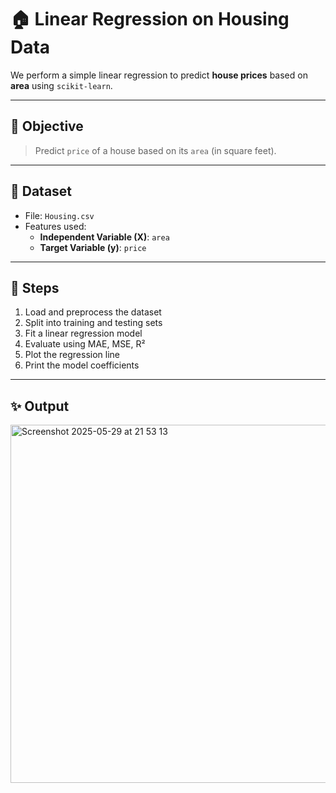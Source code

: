 # 🏠 Linear Regression on Housing Data

We perform a simple linear regression to predict **house prices** based on **area** using `scikit-learn`.

---

## 🔢 Objective

> Predict `price` of a house based on its `area` (in square feet).

---

## 📁 Dataset

- File: `Housing.csv`
- Features used:
  - **Independent Variable (X)**: `area`
  - **Target Variable (y)**: `price`

---

## 🚀 Steps

1. Load and preprocess the dataset
2. Split into training and testing sets
3. Fit a linear regression model
4. Evaluate using MAE, MSE, R²
5. Plot the regression line
6. Print the model coefficients

---
## ✨ Output
<img width="573" alt="Screenshot 2025-05-29 at 21 53 13" src="https://github.com/user-attachments/assets/b7a468db-1bb9-49e5-8cc9-bfffc1fe7dab" />

